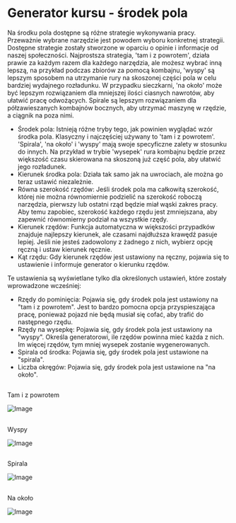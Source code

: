 # Generator kursu - środek pola


Na środku pola dostępne są różne strategie wykonywania pracy. Przeważnie wybrane narzędzie jest powodem wyboru konkretnej strategii. Dostępne strategie zostały stworzone w oparciu o opinie i informacje od naszej społeczności.
Najprostsza strategia, 'tam i z powrotem', działa prawie za każdym razem dla każdego narzędzia, ale możesz wybrać inną lepszą, na przykład podczas zbiorów za pomocą kombajnu, 'wyspy' są lepszym sposobem na utrzymanie rury na skoszonej części pola w celu bardziej wydajnego rozładunku.
W przypadku sieczkarni, 'na około' może być lepszym rozwiązaniem dla mniejszej ilości ciasnych nawrotów, aby ułatwić pracę odwożących.
Spirale są lepszym rozwiązaniem dla półzawieszanych kombajnów bocznych, aby utrzymać maszynę w rzędzie, a ciągnik na poza nimi.



- Środek pola: Istnieją różne tryby tego, jak powinien wyglądać wzór środka pola. Klasyczny i najczęściej używany to 'tam i z powrotem'.
'Spirala', 'na około' i 'wyspy' mają swoje specyficzne zalety w stosunku do innych. Na przykład w trybie 'wysepek' rura kombajnu będzie przez większość czasu skierowana na skoszoną już część pola, aby ułatwić jego rozładunek.
- Kierunek środka pola: Działa tak samo jak na uwrociach, ale można go teraz ustawić niezależnie.
- Równa szerokość rzędów: Jeśli środek pola ma całkowitą szerokość, której nie można równomiernie podzielić na szerokość roboczą narzędzia, pierwszy lub ostatni rząd będzie miał wąski zakres pracy. Aby temu zapobiec, szerokość każdego rzędu jest zmniejszana, aby zapewnić równomierny podział na wszystkie rzędy.
- Kierunek rzędów: Funkcja automatyczna w większości przypadków znajduje najlepszy kierunek, ale czasami najdłuższa krawędź pasuje lepiej. Jeśli nie jesteś zadowolony z żadnego z nich, wybierz opcję ręczną i ustaw kierunek ręcznie.
- Kąt rzędu: Gdy kierunek rzędów jest ustawiony na ręczny, pojawia się to ustawienie i informuje generator o kierunku rzędów.

Te ustawienia są wyświetlane tylko dla określonych ustawień, które zostały wprowadzone wcześniej:
- Rzędy do pominięcia: Pojawia się, gdy środek pola jest ustawiony na "tam i z powrotem". Jest to bardzo pomocna opcja przyspieszająca pracę, ponieważ pojazd nie będą musiał się cofać, aby trafić do następnego rzędu.
- Rzędy na wysepkę: Pojawia się, gdy środek pola jest ustawiony na "wyspy". Określa generatorowi, ile rzędów powinna mieć każda z nich. Im więcej rzędów, tym mniej wysepek zostanie wygenerowanych.
- Spirala od środka: Pojawia się, gdy środek pola jest ustawione na "spirala".
- Liczba okręgów: Pojawia się, gdy środek pola jest ustawione na "na około".


## 
Tam i z powrotem

![Image](images/updown_0_0_1024_591.png)

## 
Wyspy


![Image](images/lands_0_0_1024_599.png)

## 
Spirala


![Image](images/spiral_0_0_1024_590.png)

## 
Na około


![Image](images/racetrack_0_0_1024_589.png)

